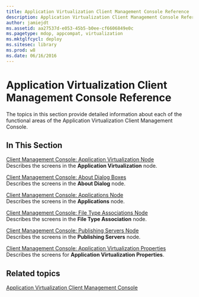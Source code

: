 ```yaml
---
title: Application Virtualization Client Management Console Reference
description: Application Virtualization Client Management Console Reference
author: jamiejdt
ms.assetid: aa27537d-e053-45b5-b0ee-cf6606849e0c
ms.pagetype: mdop, appcompat, virtualization
ms.mktglfcycl: deploy
ms.sitesec: library
ms.prod: w8
ms.date: 06/16/2016
---
```



# Application Virtualization Client Management Console Reference


The topics in this section provide detailed information about each of the functional areas of the Application Virtualization Client Management Console.

## In This Section


<a href="" id="client-management-console--application-virtualization-node"></a>[Client Management Console: Application Virtualization Node](client-management-console-application-virtualization-node.md)  
Describes the screens in the **Application Virtualization** node.

<a href="" id="client-management-console--about-dialog-boxes"></a>[Client Management Console: About Dialog Boxes](client-management-console-about-dialog-boxes.md)  
Describes the screens in the **About Dialog** node.

<a href="" id="client-management-console--applications-node"></a>[Client Management Console: Applications Node](client-management-console-applications-node.md)  
Describes the screens in the **Applications** node.

<a href="" id="client-management-console--file-type-associations-node"></a>[Client Management Console: File Type Associations Node](client-management-console-file-type-associations-node.md)  
Describes the screens in the **File Type Association** node.

<a href="" id="client-management-console--publishing-servers-node"></a>[Client Management Console: Publishing Servers Node](client-management-console-publishing-servers-node.md)  
Describes the screens in the **Publishing Servers** node.

<a href="" id="client-management-console--application-virtualization-properties"></a>[Client Management Console: Application Virtualization Properties](client-management-console-application-virtualization-properties.md)  
Describes the screens for **Application Virtualization Properties**.

## Related topics


[Application Virtualization Client Management Console](application-virtualization-client-management-console.md)

 

 





